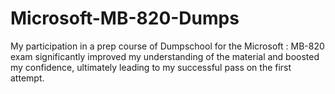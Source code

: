 # Microsoft-MB-820-Dumps
My participation in a prep course of Dumpschool for the Microsoft : MB-820 exam significantly improved my understanding of the material and boosted my confidence, ultimately leading to my successful pass on the first attempt.

